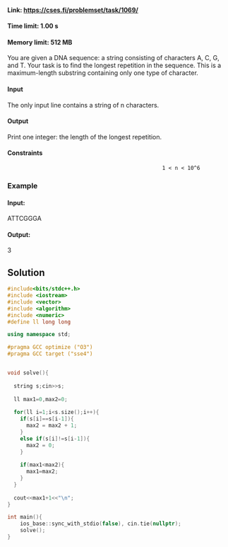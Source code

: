 #### Link: https://cses.fi/problemset/task/1069/

#### Time limit: 1.00 s
#### Memory limit: 512 MB


You are given a DNA sequence: a string consisting of characters A, C, G, and T. Your task is to find the longest repetition in the sequence.
This is a maximum-length substring containing only one type of character.

#### Input
The only input line contains a string of n characters.

#### Output
Print one integer: the length of the longest repetition.

#### Constraints

                                                     1 < n < 10^6

### Example

#### Input:
ATTCGGGA

#### Output:
3

## Solution

```cpp
#include<bits/stdc++.h>
#include <iostream>
#include <vector>
#include <algorithm>
#include <numeric>
#define ll long long

using namespace std;

#pragma GCC optimize ("O3")
#pragma GCC target ("sse4")


void solve(){
  
  string s;cin>>s;
  
  ll max1=0,max2=0;
  
  for(ll i=1;i<s.size();i++){
    if(s[i]==s[i-1]){
      max2 = max2 + 1;
    }
    else if(s[i]!=s[i-1]){
      max2 = 0;
    }
    
    if(max1<max2){
      max1=max2;
    }
  }
  
  cout<<max1+1<<"\n";
}

int main(){
    ios_base::sync_with_stdio(false), cin.tie(nullptr); 
    solve();
}

```
